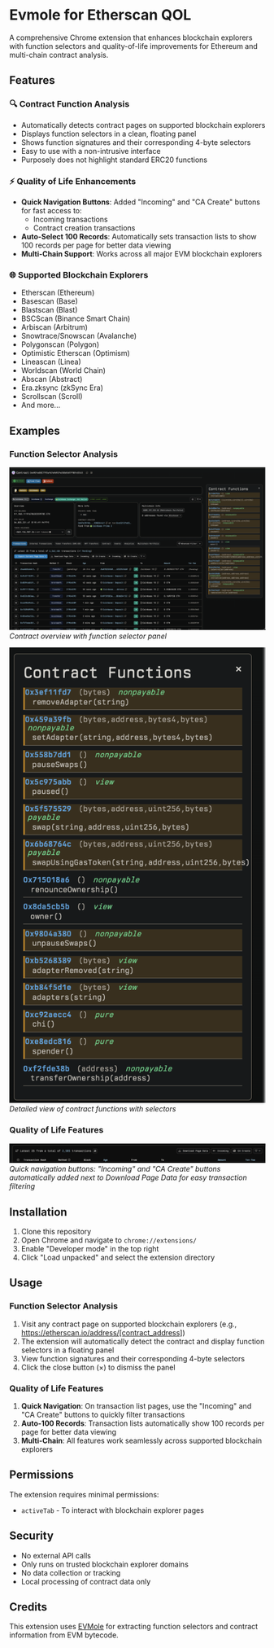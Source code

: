# Evmole for Etherscan QOL

A comprehensive Chrome extension that enhances blockchain explorers with function selectors and quality-of-life improvements for Ethereum and multi-chain contract analysis.

## Features

### 🔍 Contract Function Analysis
- Automatically detects contract pages on supported blockchain explorers
- Displays function selectors in a clean, floating panel
- Shows function signatures and their corresponding 4-byte selectors
- Easy to use with a non-intrusive interface
- Purposely does not highlight standard ERC20 functions

### ⚡ Quality of Life Enhancements
- **Quick Navigation Buttons**: Added "Incoming" and "CA Create" buttons for fast access to:
  - Incoming transactions 
  - Contract creation transactions 
- **Auto-Select 100 Records**: Automatically sets transaction lists to show 100 records per page for better data viewing
- **Multi-Chain Support**: Works across all major EVM blockchain explorers

### 🌐 Supported Blockchain Explorers
- Etherscan (Ethereum)
- Basescan (Base)
- Blastscan (Blast)
- BSCScan (Binance Smart Chain)
- Arbiscan (Arbitrum)
- Snowtrace/Snowscan (Avalanche)
- Polygonscan (Polygon)
- Optimistic Etherscan (Optimism)
- Lineascan (Linea)
- Worldscan (World Chain)
- Abscan (Abstract)
- Era.zksync (zkSync Era)
- Scrollscan (Scroll)
- And more...

## Examples

### Function Selector Analysis
![Contract Overview](screenshot1.png)
*Contract overview with function selector panel*

![Function Details](screenshot2.png)
*Detailed view of contract functions with selectors*

### Quality of Life Features
![QOL Buttons](qol_buttons_screenshot.png)
*Quick navigation buttons: "Incoming" and "CA Create" buttons automatically added next to Download Page Data for easy transaction filtering*

## Installation

1. Clone this repository
2. Open Chrome and navigate to `chrome://extensions/`
3. Enable "Developer mode" in the top right
4. Click "Load unpacked" and select the extension directory

## Usage

### Function Selector Analysis
1. Visit any contract page on supported blockchain explorers (e.g., https://etherscan.io/address/[contract_address])
2. The extension will automatically detect the contract and display function selectors in a floating panel
3. View function signatures and their corresponding 4-byte selectors
4. Click the close button (×) to dismiss the panel

### Quality of Life Features
1. **Quick Navigation**: On transaction list pages, use the "Incoming" and "CA Create" buttons to quickly filter transactions
2. **Auto-100 Records**: Transaction lists automatically show 100 records per page for better data viewing
3. **Multi-Chain**: All features work seamlessly across supported blockchain explorers

## Permissions

The extension requires minimal permissions:
- `activeTab` - To interact with blockchain explorer pages

## Security

- No external API calls
- Only runs on trusted blockchain explorer domains
- No data collection or tracking
- Local processing of contract data only



## Credits

This extension uses [EVMole](https://github.com/cdump/evmole) for extracting function selectors and contract information from EVM bytecode.
